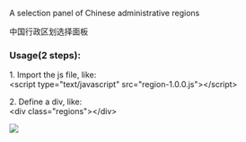 <p>A selection panel of Chinese administrative regions</p>
<p>中国行政区划选择面板</p>

<h3>Usage(2 steps):</h3>

<p>
1. Import the js file, like:<br>
&lt;script type="text/javascript" src="region-1.0.0.js">&lt;/script>
</p>
<p>
2. Define a div, like:<br>
&lt;div class="regions">&lt;/div>
</p>
<p>
<img src="demo.png">
</p>